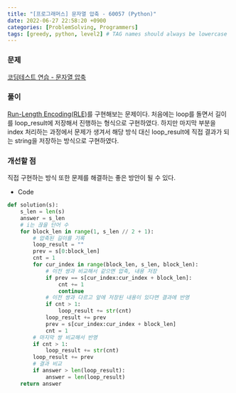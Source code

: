 ```yaml
---
title: "[프로그래머스] 문자열 압축 - 60057 (Python)"
date: 2022-06-27 22:58:20 +0900
categories: [ProblemSolving, Programmers]
tags: [greedy, python, level2] # TAG names should always be lowercase
---
```


### 문제

[코딩테스트 연습 - 문자열 압축](https://programmers.co.kr/learn/courses/30/lessons/60057)

### 풀이

[Run-Length Encoding(RLE)](https://en.wikipedia.org/wiki/Run-length_encoding)를 구현해보는 문제이다. 처음에는 loop를 돌면서 길이를 loop_result에 저장해서 진행하는 형식으로 구현하였다. 하지만 마지막 부분을 index 처리하는 과정에서 문제가 생겨서 해당 방식 대신 loop_result에 직접 결과가 되는 string을 저장하는 방식으로 구현하였다.

### 개선할 점

직접 구현하는 방식 또한 문제를 해결하는 좋은 방안이 될 수 있다.

- Code

```python
def solution(s):
    s_len = len(s)
    answer = s_len
    # i는 끊을 단어 수
    for block_len in range(1, s_len // 2 + 1):
        # 압축된 길이를 기록
        loop_result = ""
        prev = s[0:block_len]
        cnt = 1
        for cur_index in range(block_len, s_len, block_len):
            # 이전 쌍과 비교해서 같으면 압축, 내용 저장
            if prev == s[cur_index:cur_index + block_len]:
                cnt += 1
                continue
            # 이전 쌍과 다르고 앞에 저장된 내용이 있다면 결과에 반영
            if cnt > 1:
                loop_result += str(cnt)
            loop_result += prev
            prev = s[cur_index:cur_index + block_len]
            cnt = 1
        # 마지막 쌍 비교해서 반영
        if cnt > 1:
            loop_result += str(cnt)
        loop_result += prev
        # 결과 비교
        if answer > len(loop_result):
            answer = len(loop_result)
    return answer
```

